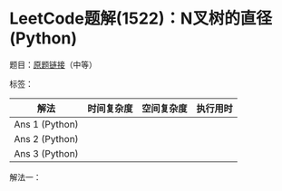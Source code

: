 # LeetCode题解(1522)：N叉树的直径(Python)

题目：[原题链接](https://leetcode-cn.com/problems/diameter-of-n-ary-tree/)（中等）

标签：

| 解法           | 时间复杂度 | 空间复杂度 | 执行用时 |
| -------------- | ---------- | ---------- | -------- |
| Ans 1 (Python) |            |            |          |
| Ans 2 (Python) |            |            |          |
| Ans 3 (Python) |            |            |          |

解法一：

